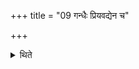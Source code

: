 +++
title = "09 गन्धैः प्रियवद्येन च"

+++

<details><summary>थिते</summary>

गन्धैः प्रियवद्येन च तल्पम् ९
</details>
